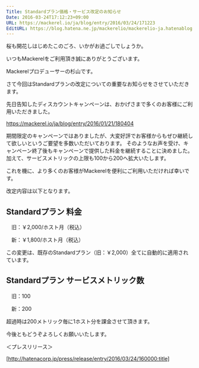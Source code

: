 ```yaml
---
Title: Standardプラン価格・サービス改定のお知らせ
Date: 2016-03-24T17:12:23+09:00
URL: https://mackerel.io/ja/blog/entry/2016/03/24/171223
EditURL: https://blog.hatena.ne.jp/mackerelio/mackerelio-ja.hatenablog.mackerel.io/atom/entry/10328537792368356270
---
```


桜も開花しはじめたこのごろ、いかがお過ごしでしょうか。

いつもMackerelをご利用頂き誠にありがとうございます。

Mackerelプロデューサーの杉山です。


さて今回はStandardプランの改定についての重要なお知らせをさせていただきます。


先日告知したディスカウントキャンペーンは、おかげさまで多くのお客様にご利用いただきました。

https://mackerel.io/ja/blog/entry/2016/01/21/180404


期間限定のキャンペーンではありましたが、大変好評でお客様からもぜひ継続して欲しいというご要望を多数いただいております。
そのようなお声を受け、キャンペーン終了後もキャンペーンで提供した料金を継続することに決めました。
加えて、サービスメトリックの上限も100から200へ拡大いたします。


これを機に、より多くのお客様がMackerelを便利にご利用いただければ幸いです。

改定内容は以下となります。


## Standardプラン 料金

　旧：￥2,000/ホスト月（税込）

　新：￥1,800/ホスト月（税込）

この変更は、既存のStandardプラン（旧：￥2,000）全てに自動的に適用されています。

## Standardプラン サービスメトリック数

　旧：100

　新：200

超過時は200メトリック毎に1ホスト分を課金させて頂きます。

今後ともどうぞよろしくお願いいたします。


＜プレスリリース＞

[http://hatenacorp.jp/press/release/entry/2016/03/24/160000:title]

